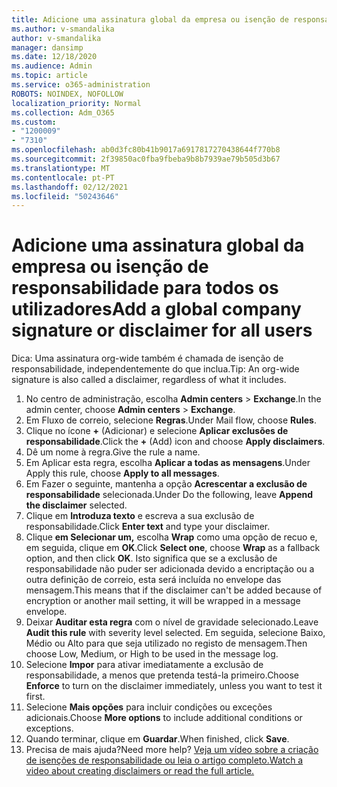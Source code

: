 ```yaml
---
title: Adicione uma assinatura global da empresa ou isenção de responsabilidade para todos os utilizadores
ms.author: v-smandalika
author: v-smandalika
manager: dansimp
ms.date: 12/18/2020
ms.audience: Admin
ms.topic: article
ms.service: o365-administration
ROBOTS: NOINDEX, NOFOLLOW
localization_priority: Normal
ms.collection: Adm_O365
ms.custom:
- "1200009"
- "7310"
ms.openlocfilehash: ab0d3fc80b41b9017a6917817270438644f770b8
ms.sourcegitcommit: 2f39850ac0fba9fbeba9b8b7939ae79b505d3b67
ms.translationtype: MT
ms.contentlocale: pt-PT
ms.lasthandoff: 02/12/2021
ms.locfileid: "50243646"
---
```

# <a name="add-a-global-company-signature-or-disclaimer-for-all-users"></a><span data-ttu-id="cf5cf-102">Adicione uma assinatura global da empresa ou isenção de responsabilidade para todos os utilizadores</span><span class="sxs-lookup"><span data-stu-id="cf5cf-102">Add a global company signature or disclaimer for all users</span></span>

<span data-ttu-id="cf5cf-103">Dica: Uma assinatura org-wide também é chamada de isenção de responsabilidade, independentemente do que inclua.</span><span class="sxs-lookup"><span data-stu-id="cf5cf-103">Tip: An org-wide signature is also called a disclaimer, regardless of what it includes.</span></span>

1. <span data-ttu-id="cf5cf-104">No centro de administração, escolha **Admin centers**  >  **Exchange**.</span><span class="sxs-lookup"><span data-stu-id="cf5cf-104">In the admin center, choose **Admin centers** > **Exchange**.</span></span>
2. <span data-ttu-id="cf5cf-105">Em Fluxo de correio, selecione **Regras**.</span><span class="sxs-lookup"><span data-stu-id="cf5cf-105">Under Mail flow, choose **Rules**.</span></span>
3. <span data-ttu-id="cf5cf-106">Clique no ícone **+** (Adicionar) e selecione **Aplicar exclusões de responsabilidade**.</span><span class="sxs-lookup"><span data-stu-id="cf5cf-106">Click the **+** (Add) icon and choose **Apply disclaimers**.</span></span>
4. <span data-ttu-id="cf5cf-107">Dê um nome à regra.</span><span class="sxs-lookup"><span data-stu-id="cf5cf-107">Give the rule a name.</span></span>
5. <span data-ttu-id="cf5cf-108">Em Aplicar esta regra, escolha **Aplicar a todas as mensagens**.</span><span class="sxs-lookup"><span data-stu-id="cf5cf-108">Under Apply this rule, choose **Apply to all messages**.</span></span>
6. <span data-ttu-id="cf5cf-109">Em Fazer o seguinte, mantenha a opção **Acrescentar a exclusão de responsabilidade** selecionada.</span><span class="sxs-lookup"><span data-stu-id="cf5cf-109">Under Do the following, leave **Append the disclaimer** selected.</span></span>
7. <span data-ttu-id="cf5cf-110">Clique em **Introduza texto** e escreva a sua exclusão de responsabilidade.</span><span class="sxs-lookup"><span data-stu-id="cf5cf-110">Click **Enter text** and type your disclaimer.</span></span>
8. <span data-ttu-id="cf5cf-111">Clique **em Selecionar um,** escolha **Wrap** como uma opção de recuo e, em seguida, clique em **OK**.</span><span class="sxs-lookup"><span data-stu-id="cf5cf-111">Click **Select one**, choose **Wrap** as a fallback option, and then click **OK**.</span></span> <span data-ttu-id="cf5cf-112">Isto significa que se a exclusão de responsabilidade não puder ser adicionada devido a encriptação ou a outra definição de correio, esta será incluída no envelope das mensagem.</span><span class="sxs-lookup"><span data-stu-id="cf5cf-112">This means that if the disclaimer can't be added because of encryption or another mail setting, it will be wrapped in a message envelope.</span></span>
9. <span data-ttu-id="cf5cf-113">Deixar **Auditar esta regra** com o nível de gravidade selecionado.</span><span class="sxs-lookup"><span data-stu-id="cf5cf-113">Leave **Audit this rule** with severity level selected.</span></span> <span data-ttu-id="cf5cf-114">Em seguida, selecione Baixo, Médio ou Alto para que seja utilizado no registo de mensagem.</span><span class="sxs-lookup"><span data-stu-id="cf5cf-114">Then choose Low, Medium, or High to be used in the message log.</span></span>
10. <span data-ttu-id="cf5cf-115">Selecione **Impor** para ativar imediatamente a exclusão de responsabilidade, a menos que pretenda testá-la primeiro.</span><span class="sxs-lookup"><span data-stu-id="cf5cf-115">Choose **Enforce** to turn on the disclaimer immediately, unless you want to test it first.</span></span>
11. <span data-ttu-id="cf5cf-116">Selecione **Mais opções** para incluir condições ou exceções adicionais.</span><span class="sxs-lookup"><span data-stu-id="cf5cf-116">Choose **More options** to include additional conditions or exceptions.</span></span>
12. <span data-ttu-id="cf5cf-117">Quando terminar, clique em **Guardar**.</span><span class="sxs-lookup"><span data-stu-id="cf5cf-117">When finished, click **Save**.</span></span>
13. <span data-ttu-id="cf5cf-118">Precisa de mais ajuda?</span><span class="sxs-lookup"><span data-stu-id="cf5cf-118">Need more help?</span></span> [<span data-ttu-id="cf5cf-119">Veja um vídeo sobre a criação de isenções de responsabilidade ou leia o artigo completo.</span><span class="sxs-lookup"><span data-stu-id="cf5cf-119">Watch a video about creating disclaimers or read the full article.</span></span>](https://support.office.com/article/2d75860f-c527-4352-a7f6-73eba54c0c72?wt.mc_id=Chat_GlobalSignature)
